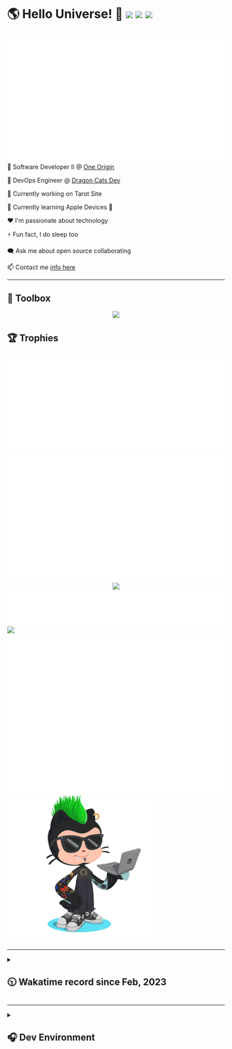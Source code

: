 <h1>🌎 Hello Universe! 👋
<img src='https://wakatime.com/badge/user/a61fe4dd-5464-48ee-825a-134d74f90884.svg?style=flat-square'>
<img src='https://api.visitorbadge.io/api/visitors?path=https%3A%2F%2Fgithub.com%2Fjmclain-origin&countColor=&style=flat-square' height='22'>
<img src='https://img.shields.io/github/followers/jmclain-origin?label=Followers&style=flat-square' height='22'>
</h1>

<img align='right' src='./assets/metrics.base.svg'>

💼 Software Developer II @ [One Origin](https://oneorigin.us/)

<!-- 💼 Engineer Consultant @ [Banyan Labs](https://banyanlabs.io/) -->

💼 DevOps Engineer @ [Dragon Cats Dev](https://DragonCats.dev/ "visit")

🔭 Currently working on Tarot Site

🌱 Currently learning Apple Devices 🤢

❤️ I'm passionate about technology

⚡ Fun fact, I do sleep too

🗨️ Ask me about open source collaborating

📫 Contact me [info here](https://www.joshmclain.com/#contact)

---

## 🧰 Toolbox

<p align="center">
  <a href="https://skillicons.dev">
    <img src="https://skillicons.dev/icons?i=md,html,css,js,regex,sass,tailwind,ts,react,styledcomponents,redux,next,gatsby,remix,vue,nuxt,nodejs,express,mongodb,jest,webpack,vite,rollup,docker,nginx,aws,heroku,vercel,netlify,linux,bash,powershell,vim,git,githubactions,github,gitlab,vscode,idea,maven,gradle,java,spring&theme=dark" />
  </a>
</p>

## 🏆 Trophies

<div align='center'>
<img src='./assets/metrics.plugin.achievements.compact.svg'>
<img src='./assets/metrics.plugin.habits.charts.svg'>
<img src='https://github-profile-trophy.vercel.app/?username=jmclain-origin&theme=darkhub&no-frame=true&margin-w=10'>
</div>

<div align=''>
<img src='./assets/metrics.plugin.habits.facts.svg'>
<img src='https://streak-stats.demolab.com?user=jmclain-origin&theme=dark' width='340'>
<div>
</div>

<img src='./assets/metrics.plugin.wakatime.svg'>
<img src='./assets/octocat.png' width='340'>
<!-- <img src='./assets/metrics.plugin.code.svg'> -->
</div>

---

<details>
<summary>

## 🕥 Wakatime record since Feb, 2023

</summary>

<!--START_SECTION:waka-->
![Code Time](http://img.shields.io/badge/Code%20Time-633%20hrs%2036%20mins-blue)

![Profile Views](http://img.shields.io/badge/Profile%20Views-1-blue)

**🐱 My GitHub Data** 

> 📦 137.6 kB Used in GitHub's Storage 
 > 
> 🏆 710 Contributions in the Year 2023
 > 
> 🚫 Not Opted to Hire
 > 
> 📜 26 Public Repositories 
 > 
> 🔑 25 Private Repositories 
 > 
**I'm an Early 🐤** 

```text
🌞 Morning                2795 commits        ██████░░░░░░░░░░░░░░░░░░░   24.58 % 
🌆 Daytime                4048 commits        █████████░░░░░░░░░░░░░░░░   35.60 % 
🌃 Evening                3000 commits        ███████░░░░░░░░░░░░░░░░░░   26.39 % 
🌙 Night                  1527 commits        ███░░░░░░░░░░░░░░░░░░░░░░   13.43 % 
```
📅 **I'm Most Productive on Monday** 

```text
Monday                   2598 commits        ██████░░░░░░░░░░░░░░░░░░░   22.85 % 
Tuesday                  2001 commits        ████░░░░░░░░░░░░░░░░░░░░░   17.60 % 
Wednesday                1772 commits        ████░░░░░░░░░░░░░░░░░░░░░   15.58 % 
Thursday                 1005 commits        ██░░░░░░░░░░░░░░░░░░░░░░░   08.84 % 
Friday                   1651 commits        ████░░░░░░░░░░░░░░░░░░░░░   14.52 % 
Saturday                 1425 commits        ███░░░░░░░░░░░░░░░░░░░░░░   12.53 % 
Sunday                   918 commits         ██░░░░░░░░░░░░░░░░░░░░░░░   08.07 % 
```


📊 **This Week I Spent My Time On** 

```text
🕑︎ Time Zone: America/Phoenix

💬 Programming Languages: 
Vue.js                   2 hrs 7 mins        ██████████░░░░░░░░░░░░░░░   38.65 % 
TypeScript               1 hr 7 mins         █████░░░░░░░░░░░░░░░░░░░░   20.51 % 
Markdown                 1 hr 5 mins         █████░░░░░░░░░░░░░░░░░░░░   19.82 % 
YAML                     53 mins             ████░░░░░░░░░░░░░░░░░░░░░   16.12 % 
XML                      9 mins              █░░░░░░░░░░░░░░░░░░░░░░░░   02.98 % 

🔥 Editors: 
VS Code                  5 hrs 20 mins       ████████████████████████░   97.01 % 
IntelliJ                 9 mins              █░░░░░░░░░░░░░░░░░░░░░░░░   02.99 % 

💻 Operating System: 
Mac                      5 hrs 30 mins       █████████████████████████   100.00 % 
```

**I Mostly Code in JavaScript** 

```text
TypeScript               17 repos            ███████░░░░░░░░░░░░░░░░░░   29.31 % 
CSS                      4 repos             ██░░░░░░░░░░░░░░░░░░░░░░░   06.90 % 
Java                     3 repos             █░░░░░░░░░░░░░░░░░░░░░░░░   05.17 % 
Vue                      2 repos             █░░░░░░░░░░░░░░░░░░░░░░░░   03.45 % 
Dockerfile               1 repo              ░░░░░░░░░░░░░░░░░░░░░░░░░   01.72 % 
```




 Last Updated on 16/12/2023 18:36:19 UTC
<!--END_SECTION:waka-->

</details>

---

<details>
<summary>

## 🎧 Dev Environment

</summary>

> ### _I'm not a player 🐱 I just code a lot..._

<div align='center'>
<img src='https://spotify-github-profile.vercel.app/api/view?uid=31knnovcfatt7mqmu6yaa5htulxi&cover_image=true&theme=default&show_offline=false&background_color=121212' width='420'>
<img src='https://spotify-recently-played-readme.vercel.app/api?user=31knnovcfatt7mqmu6yaa5htulxi&width=400&count=10'>
</div>
</details>

<!-- ## Memes

who doesn't love memes?

![obi one](./assets/unfilimar_obi.jpg) -->

<!-- <div align='center'>
<img src='https://www.data-card-for-spotify.com/api/card?user_id=31knnovcfatt7mqmu6yaa5htulxi&hide_playing=1&hide_recents=1&limit=10&custom_title=jmclain-origin%20Spotify%20Data'>
</div> -->
